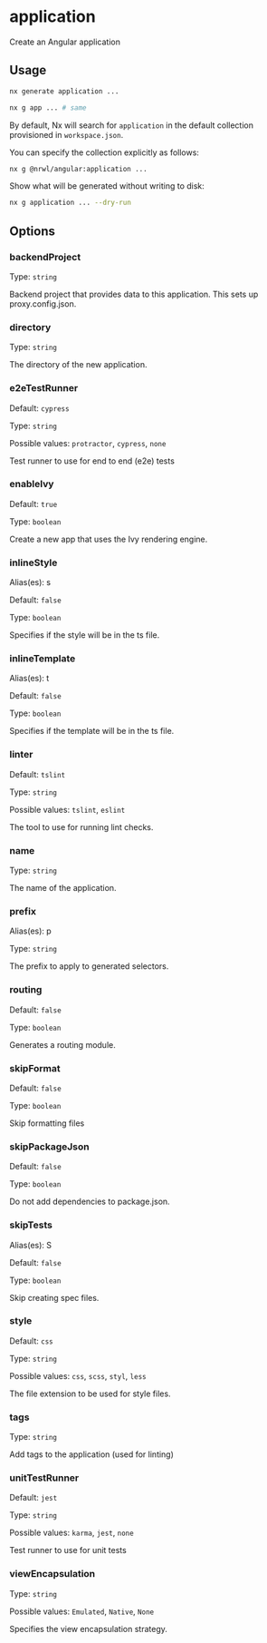 # application

Create an Angular application

## Usage

```bash
nx generate application ...
```

```bash
nx g app ... # same
```

By default, Nx will search for `application` in the default collection provisioned in `workspace.json`.

You can specify the collection explicitly as follows:

```bash
nx g @nrwl/angular:application ...
```

Show what will be generated without writing to disk:

```bash
nx g application ... --dry-run
```

## Options

### backendProject

Type: `string`

Backend project that provides data to this application. This sets up proxy.config.json.

### directory

Type: `string`

The directory of the new application.

### e2eTestRunner

Default: `cypress`

Type: `string`

Possible values: `protractor`, `cypress`, `none`

Test runner to use for end to end (e2e) tests

### enableIvy

Default: `true`

Type: `boolean`

Create a new app that uses the Ivy rendering engine.

### inlineStyle

Alias(es): s

Default: `false`

Type: `boolean`

Specifies if the style will be in the ts file.

### inlineTemplate

Alias(es): t

Default: `false`

Type: `boolean`

Specifies if the template will be in the ts file.

### linter

Default: `tslint`

Type: `string`

Possible values: `tslint`, `eslint`

The tool to use for running lint checks.

### name

Type: `string`

The name of the application.

### prefix

Alias(es): p

Type: `string`

The prefix to apply to generated selectors.

### routing

Default: `false`

Type: `boolean`

Generates a routing module.

### skipFormat

Default: `false`

Type: `boolean`

Skip formatting files

### skipPackageJson

Default: `false`

Type: `boolean`

Do not add dependencies to package.json.

### skipTests

Alias(es): S

Default: `false`

Type: `boolean`

Skip creating spec files.

### style

Default: `css`

Type: `string`

Possible values: `css`, `scss`, `styl`, `less`

The file extension to be used for style files.

### tags

Type: `string`

Add tags to the application (used for linting)

### unitTestRunner

Default: `jest`

Type: `string`

Possible values: `karma`, `jest`, `none`

Test runner to use for unit tests

### viewEncapsulation

Type: `string`

Possible values: `Emulated`, `Native`, `None`

Specifies the view encapsulation strategy.
